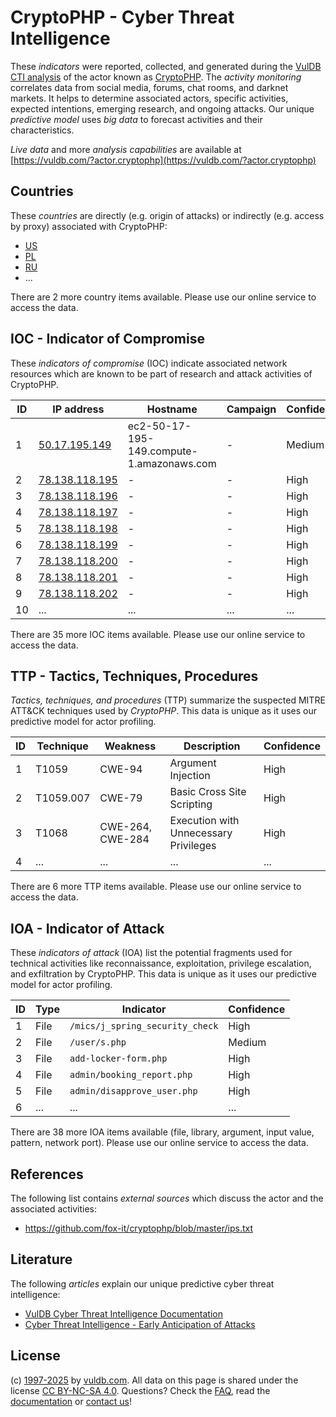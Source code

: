 # CryptoPHP - Cyber Threat Intelligence

These _indicators_ were reported, collected, and generated during the [VulDB CTI analysis](https://vuldb.com/?kb.cti) of the actor known as [CryptoPHP](https://vuldb.com/?actor.cryptophp). The _activity monitoring_ correlates data from social media, forums, chat rooms, and darknet markets. It helps to determine associated actors, specific activities, expected intentions, emerging research, and ongoing attacks. Our unique _predictive model_ uses _big data_ to forecast activities and their characteristics.

_Live data_ and more _analysis capabilities_ are available at [https://vuldb.com/?actor.cryptophp](https://vuldb.com/?actor.cryptophp)

## Countries

These _countries_ are directly (e.g. origin of attacks) or indirectly (e.g. access by proxy) associated with CryptoPHP:

* [US](https://vuldb.com/?country.us)
* [PL](https://vuldb.com/?country.pl)
* [RU](https://vuldb.com/?country.ru)
* ...

There are 2 more country items available. Please use our online service to access the data.

## IOC - Indicator of Compromise

These _indicators of compromise_ (IOC) indicate associated network resources which are known to be part of research and attack activities of CryptoPHP.

ID | IP address | Hostname | Campaign | Confidence
-- | ---------- | -------- | -------- | ----------
1 | [50.17.195.149](https://vuldb.com/?ip.50.17.195.149) | ec2-50-17-195-149.compute-1.amazonaws.com | - | Medium
2 | [78.138.118.195](https://vuldb.com/?ip.78.138.118.195) | - | - | High
3 | [78.138.118.196](https://vuldb.com/?ip.78.138.118.196) | - | - | High
4 | [78.138.118.197](https://vuldb.com/?ip.78.138.118.197) | - | - | High
5 | [78.138.118.198](https://vuldb.com/?ip.78.138.118.198) | - | - | High
6 | [78.138.118.199](https://vuldb.com/?ip.78.138.118.199) | - | - | High
7 | [78.138.118.200](https://vuldb.com/?ip.78.138.118.200) | - | - | High
8 | [78.138.118.201](https://vuldb.com/?ip.78.138.118.201) | - | - | High
9 | [78.138.118.202](https://vuldb.com/?ip.78.138.118.202) | - | - | High
10 | ... | ... | ... | ...

There are 35 more IOC items available. Please use our online service to access the data.

## TTP - Tactics, Techniques, Procedures

_Tactics, techniques, and procedures_ (TTP) summarize the suspected MITRE ATT&CK techniques used by _CryptoPHP_. This data is unique as it uses our predictive model for actor profiling.

ID | Technique | Weakness | Description | Confidence
-- | --------- | -------- | ----------- | ----------
1 | T1059 | CWE-94 | Argument Injection | High
2 | T1059.007 | CWE-79 | Basic Cross Site Scripting | High
3 | T1068 | CWE-264, CWE-284 | Execution with Unnecessary Privileges | High
4 | ... | ... | ... | ...

There are 6 more TTP items available. Please use our online service to access the data.

## IOA - Indicator of Attack

These _indicators of attack_ (IOA) list the potential fragments used for technical activities like reconnaissance, exploitation, privilege escalation, and exfiltration by CryptoPHP. This data is unique as it uses our predictive model for actor profiling.

ID | Type | Indicator | Confidence
-- | ---- | --------- | ----------
1 | File | `/mics/j_spring_security_check` | High
2 | File | `/user/s.php` | Medium
3 | File | `add-locker-form.php` | High
4 | File | `admin/booking_report.php` | High
5 | File | `admin/disapprove_user.php` | High
6 | ... | ... | ...

There are 38 more IOA items available (file, library, argument, input value, pattern, network port). Please use our online service to access the data.

## References

The following list contains _external sources_ which discuss the actor and the associated activities:

* https://github.com/fox-it/cryptophp/blob/master/ips.txt

## Literature

The following _articles_ explain our unique predictive cyber threat intelligence:

* [VulDB Cyber Threat Intelligence Documentation](https://vuldb.com/?kb.cti)
* [Cyber Threat Intelligence - Early Anticipation of Attacks](https://www.scip.ch/en/?labs.20201022)

## License

(c) [1997-2025](https://vuldb.com/?kb.changelog) by [vuldb.com](https://vuldb.com/?kb.about). All data on this page is shared under the license [CC BY-NC-SA 4.0](https://creativecommons.org/licenses/by-nc-sa/4.0/). Questions? Check the [FAQ](https://vuldb.com/?kb.faq), read the [documentation](https://vuldb.com/?kb) or [contact us](https://vuldb.com/?contact)!
